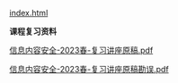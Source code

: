 <!-- tabs:start -->
[index.html](https://gh.hitcs.cc/https://raw.githubusercontent.com/HIT-OpenCS/CS_Courses/main/信息安全/信息内容安全/index.html)

**课程复习资料**

[信息内容安全-2023春-复习讲座原稿.pdf](https://gh.hitcs.cc/https://raw.githubusercontent.com/HIT-OpenCS/CS_Courses/main/信息安全/信息内容安全/课程复习资料/信息内容安全-2023春-复习讲座原稿.pdf)

[信息内容安全-2023春-复习讲座原稿勘误.pdf](https://gh.hitcs.cc/https://raw.githubusercontent.com/HIT-OpenCS/CS_Courses/main/信息安全/信息内容安全/课程复习资料/信息内容安全-2023春-复习讲座原稿勘误.pdf)

<!-- tabs:end -->